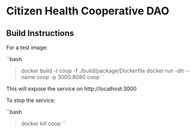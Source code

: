 # Citizen Health Cooperative DAO

## Build Instructions

For a test image:

``bash
> docker build -t coop -f ./build/package/Dockerfile 
> docker run -dit --name coop -p 3000:8080 coop
``

This will expose the service on http://localhost:3000

To stop the service:

``bash
> docker kill coop
``
